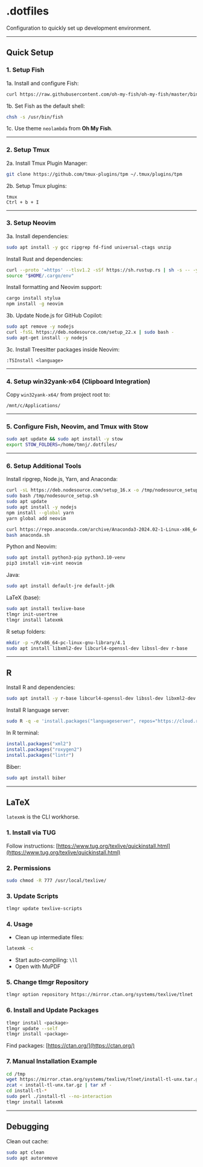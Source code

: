 # .dotfiles

Configuration to quickly set up development environment.

---

## Quick Setup

### 1. Setup Fish

1a. Install and configure Fish:

```bash
curl https://raw.githubusercontent.com/oh-my-fish/oh-my-fish/master/bin/install | fish
```

1b. Set Fish as the default shell:

```bash
chsh -s /usr/bin/fish
```

1c. Use theme `neolambda` from **Oh My Fish**.

---

### 2. Setup Tmux

2a. Install Tmux Plugin Manager:

```bash
git clone https://github.com/tmux-plugins/tpm ~/.tmux/plugins/tpm
```

2b. Setup Tmux plugins:

```text
tmux
Ctrl + b + I
```

---

### 3. Setup Neovim

3a. Install dependencies:

```bash
sudo apt install -y gcc ripgrep fd-find universal-ctags unzip
```

Install Rust and dependencies:

```bash
curl --proto '=https' --tlsv1.2 -sSf https://sh.rustup.rs | sh -s -- -y
source "$HOME/.cargo/env"
```

Install formatting and Neovim support:

```bash
cargo install stylua
npm install -g neovim
```

3b. Update Node.js for GitHub Copilot:

```bash
sudo apt remove -y nodejs
curl -fsSL https://deb.nodesource.com/setup_22.x | sudo bash -
sudo apt-get install -y nodejs
```

3c. Install Treesitter packages inside Neovim:

```vim
:TSInstall <language>
```

---

### 4. Setup win32yank-x64 (Clipboard Integration)

Copy `win32yank-x64/` from project root to:

```text
/mnt/c/Applications/
```

---

### 5. Configure Fish, Neovim, and Tmux with Stow

```bash
sudo apt update && sudo apt install -y stow
export STOW_FOLDERS=/home/tmnj/.dotfiles/
```

---

### 6. Setup Additional Tools

Install ripgrep, Node.js, Yarn, and Anaconda:

```bash
curl -sL https://deb.nodesource.com/setup_16.x -o /tmp/nodesource_setup.sh
sudo bash /tmp/nodesource_setup.sh
sudo apt update
sudo apt install -y nodejs
npm install --global yarn
yarn global add neovim

curl https://repo.anaconda.com/archive/Anaconda3-2024.02-1-Linux-x86_64.sh --output anaconda.sh
bash anaconda.sh
```

Python and Neovim:

```bash
sudo apt install python3-pip python3.10-venv
pip3 install vim-vint neovim
```

Java:

```bash
sudo apt install default-jre default-jdk
```

LaTeX (base):

```bash
sudo apt install texlive-base
tlmgr init-usertree
tlmgr install latexmk
```

R setup folders:

```bash
mkdir -p ~/R/x86_64-pc-linux-gnu-library/4.1
sudo apt install libxml2-dev libcurl4-openssl-dev libssl-dev r-base
```

---

## R

Install R and dependencies:

```bash
sudo apt install -y r-base libcurl4-openssl-dev libssl-dev libxml2-dev
```

Install R language server:

```bash
sudo R -q -e 'install.packages("languageserver", repos="https://cloud.r-project.org")'
```

In R terminal:

```R
install.packages("xml2")
install.packages("roxygen2")
install.packages("lintr")
```

Biber:

```bash
sudo apt install biber
```

---

## LaTeX

`latexmk` is the CLI workhorse.

### 1. Install via TUG

Follow instructions: [https://www.tug.org/texlive/quickinstall.html](https://www.tug.org/texlive/quickinstall.html)

### 2. Permissions

```bash
sudo chmod -R 777 /usr/local/texlive/
```

### 3. Update Scripts

```bash
tlmgr update texlive-scripts
```

### 4. Usage

- Clean up intermediate files:

```bash
latexmk -c
```

- Start auto-compiling: `\ll`
- Open with MuPDF

### 5. Change tlmgr Repository

```bash
tlmgr option repository https://mirror.ctan.org/systems/texlive/tlnet
```

### 6. Install and Update Packages

```bash
tlmgr install <package>
tlmgr update --self
tlmgr install <package>
```

Find packages: [https://ctan.org/](https://ctan.org/)

### 7. Manual Installation Example

```bash
cd /tmp
wget https://mirror.ctan.org/systems/texlive/tlnet/install-tl-unx.tar.gz
zcat < install-tl-unx.tar.gz | tar xf -
cd install-tl-*
sudo perl ./install-tl --no-interaction
tlmgr install latexmk
```

---

## Debugging

Clean out cache:

```bash
sudo apt clean
sudo apt autoremove
```

